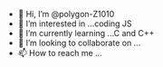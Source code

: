 - 👋 Hi, I’m @polygon-Z1010
- 👀 I’m interested in ...coding JS
- 🌱 I’m currently learning ...C and C++
- 💞️ I’m looking to collaborate on ...
- 📫 How to reach me ...

<!---
polygon-Z1010/polygon-Z1010 is a ✨ special ✨ repository because its `README.md` (this file) appears on your GitHub profile.
You can click the Preview link to take a look at your changes.
--->
